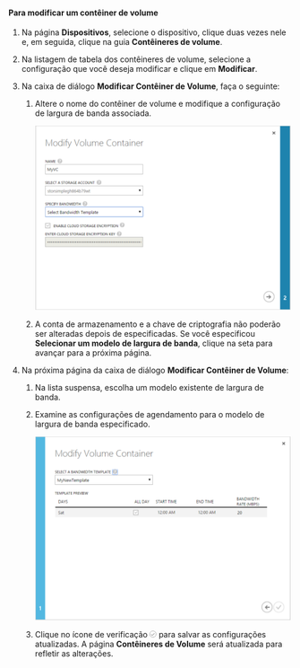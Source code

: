 <!--author=SharS last changed: 1/7/2016-->

#### Para modificar um contêiner de volume
1. Na página **Dispositivos**, selecione o dispositivo, clique duas vezes nele e, em seguida, clique na guia **Contêineres de volume**.
2. Na listagem de tabela dos contêineres de volume, selecione a configuração que você deseja modificar e clique em **Modificar**.
3. Na caixa de diálogo **Modificar Contêiner de Volume**, faça o seguinte:
   
   1. Altere o nome do contêiner de volume e modifique a configuração de largura de banda associada. 
      
       ![Modificar o contêiner de volume com o Modelo de Largura de Banda 1](./media/storsimple-modify-volume-container/HCS_ModifyVCBT1-include.png)
   2. A conta de armazenamento e a chave de criptografia não poderão ser alteradas depois de especificadas. Se você especificou **Selecionar um modelo de largura de banda**, clique na seta para avançar para a próxima página.
4. Na próxima página da caixa de diálogo **Modificar Contêiner de Volume**:
   
   1. Na lista suspensa, escolha um modelo existente de largura de banda.
   2. Examine as configurações de agendamento para o modelo de largura de banda especificado.
      
       ![Modificar o contêiner de volume com o Modelo de Largura de Banda 2](./media/storsimple-modify-volume-container/HCS_ModifyVCBT2-include.png)
   3. Clique no ícone de verificação ![ícone de verificação](./media/storsimple-modify-volume-container/HCS_CheckIcon-include.png) para salvar as configurações atualizadas. A página **Contêineres de Volume** será atualizada para refletir as alterações.

<!---HONumber=AcomDC_0114_2016-->